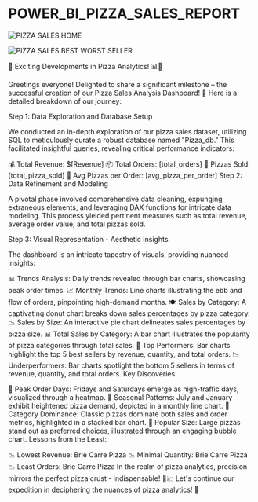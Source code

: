 # POWER_BI_PIZZA_SALES_REPORT

![PIZZA SALES HOME](https://github.com/maxmanishcosta/POWER-BI-PIZZA-SALES-REPORT/assets/64778172/bfeabbda-1494-4e4c-8364-a6554f7f69cf)

![PIZZA SALES BEST WORST SELLER](https://github.com/maxmanishcosta/POWER-BI-PIZZA-SALES-REPORT/assets/64778172/d8cf309a-ae92-4005-bfe7-869d850c2243)

🍕 Exciting Developments in Pizza Analytics! 📊🎉

Greetings everyone! Delighted to share a significant milestone – the successful creation of our Pizza Sales Analysis Dashboard! 🚀 Here is a detailed breakdown of our journey:

Step 1: Data Exploration and Database Setup

We conducted an in-depth exploration of our pizza sales dataset, utilizing SQL to meticulously curate a robust database named "Pizza_db." This facilitated insightful queries, revealing critical performance indicators:

💰 Total Revenue: $[Revenue]
📦 Total Orders: [total_orders]
🍕 Pizzas Sold: [total_pizza_sold]
📏 Avg Pizzas per Order: [avg_pizza_per_order]
Step 2: Data Refinement and Modeling

A pivotal phase involved comprehensive data cleaning, expunging extraneous elements, and leveraging DAX functions for intricate data modeling. This process yielded pertinent measures such as total revenue, average order value, and total pizzas sold.

Step 3: Visual Representation - Aesthetic Insights

The dashboard is an intricate tapestry of visuals, providing nuanced insights:

📊 Trends Analysis: Daily trends revealed through bar charts, showcasing peak order times.
📈 Monthly Trends: Line charts illustrating the ebb and flow of orders, pinpointing high-demand months.
🍽 Sales by Category: A captivating donut chart breaks down sales percentages by pizza category.
📉 Sales by Size: An interactive pie chart delineates sales percentages by pizza size.
📊 Total Sales by Category: A bar chart illustrates the popularity of pizza categories through total sales.
🍕 Top Performers: Bar charts highlight the top 5 best sellers by revenue, quantity, and total orders.
📉 Underperformers: Bar charts spotlight the bottom 5 sellers in terms of revenue, quantity, and total orders.
Key Discoveries:

📅 Peak Order Days: Fridays and Saturdays emerge as high-traffic days, visualized through a heatmap.
📆 Seasonal Patterns: July and January exhibit heightened pizza demand, depicted in a monthly line chart.
🍕 Category Dominance: Classic pizzas dominate both sales and order metrics, highlighted in a stacked bar chart.
📏 Popular Size: Large pizzas stand out as preferred choices, illustrated through an engaging bubble chart.
Lessons from the Least:

📉 Lowest Revenue: Brie Carre Pizza
📉 Minimal Quantity: Brie Carre Pizza
📉 Least Orders: Brie Carre Pizza
In the realm of pizza analytics, precision mirrors the perfect pizza crust - indispensable! 🍕📈 Let's continue our expedition in deciphering the nuances of pizza analytics! 🚀
